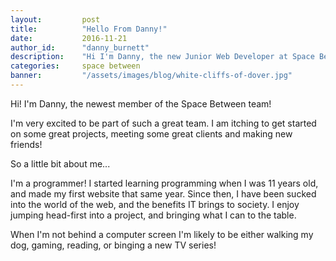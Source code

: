 ```yaml
---
layout: 		post
title:  		"Hello From Danny!"
date:   		2016-11-21
author_id:      "danny_burnett"
description:	"Hi I'm Danny, the new Junior Web Developer at Space Between!"
categories: 	space between
banner:			"/assets/images/blog/white-cliffs-of-dover.jpg"
---
```

Hi! I'm Danny, the newest member of the Space Between team!

I'm very excited to be part of such a great team. I am itching to get started on some great projects, meeting some great clients and making new friends!

So a little bit about me...

I'm a programmer! I started learning programming when I was 11 years old, and made my first website that same year. Since then, I have been sucked into the world of the web, and the benefits IT brings to society. I enjoy jumping head-first into a project, and bringing what I can to the table.

When I'm not behind a computer screen I'm likely to be either walking my dog, gaming, reading, or binging a new TV series!